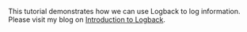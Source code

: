 This tutorial demonstrates how we can use Logback to log information. Please visit my blog on [Introduction to Logback](https://nileshwaani.github.io/others/2019/11/24/Introduction-to-Logback.html).
